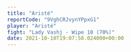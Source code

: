 ```yaml
---
title: "Aristé"
reportCode: "9VghCRJvynYPpxG1"
player: "Aristé"
fight: "Lady Vashj - Wipe 10 (70%)"
date: 2021-10-10T19:07:58.024000+00:00
---
```

